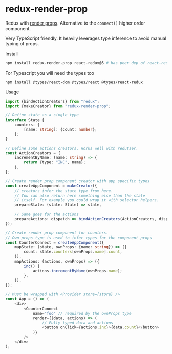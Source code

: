 # redux-render-prop

Redux with [render props][1]. Alternative to the `connect()` higher order component.

Very TypeScript friendly. It heavily leverages type inference to
avoid manual typing of props.

Install

```sh
npm install redux-render-prop react-redux@5 # has peer dep of react-redux 5.x
```

For Typescript you will need the types too

```sh
npm install @types/react-dom @types/react @types/react-redux
```

Usage

```ts
import {bindActionCreators} from "redux";
import {makeCreator} from "redux-render-prop";

// Define state as a single type
interface State {
    counters: {
        [name: string]: {count: number};
    };
}

// Define some actions creators. Works well with redutser.
const ActionCreators = {
    incrementByName: (name: string) => {
        return {type: "INC", name};
    },
};

// Create render prop component creator with app specific types
const createAppComponent = makeCreator({
    // creators infer the state type from here.
    // You can also return here something else than the state
    // itself. For example you could wrap it with selector helpers.
    prepareState: (state: State) => state,

    // Same goes for the actions
    prepareActions: dispatch => bindActionCreators(ActionCreators, dispatch),
});

// Create render prop component for counters.
// Own props type is used to infer types for the component props
const CounterConnect = createAppComponent({
    mapState: (state, ownProps: {name: string}) => ({
        count: state.counters[ownProps.name].count,
    }),
    mapActions: (actions, ownProps) => ({
        inc() {
            actions.incrementByName(ownProps.name);
        },
    }),
});

// Must be wrapped with <Provider store={store} />
const App = () => (
    <div>
        <CounterConnect
            name="foo" // required by the ownProps type
            render={(data, actions) => (
                // Fully typed data and actions
                <button onClick={actions.inc}>{data.count}</button>
            )}
        />
    </div>
);
```

[1]: https://reactjs.org/docs/render-props.html
